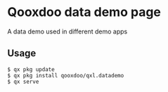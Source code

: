 # Qooxdoo data demo page

A data demo used in different demo apps


## Usage

```
$ qx pkg update
$ qx pkg install qooxdoo/qxl.datademo
$ qx serve 
```

